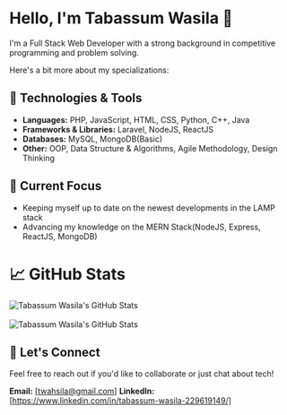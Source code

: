 # Hello, I'm Tabassum Wasila 👋

I'm a Full Stack Web Developer with a strong background in competitive programming and problem solving.

Here's a bit more about my specializations:

## 🔧 Technologies & Tools
- **Languages:** PHP, JavaScript, HTML, CSS, Python, C++, Java
- **Frameworks & Libraries:** Laravel, NodeJS, ReactJS
- **Databases:** MySQL, MongoDB(Basic)
- **Other:** OOP, Data Structure & Algorithms, Agile Methodology, Design Thinking

## 🔭 Current Focus
- Keeping myself up to date on the newest developments in the LAMP stack
- Advancing my knowledge on the MERN Stack(NodeJS, Express, ReactJS, MongoDB)

# 📈 GitHub Stats
![Tabassum Wasila's GitHub Stats](https://github-readme-stats.vercel.app/api/top-langs?username=Tabassum-Wasila&show_icons=true&locale=en&layout=compact&theme=radical)<br><br>
![Tabassum Wasila's GitHub Stats](https://github-readme-stats.vercel.app/api?username=Tabassum-Wasila&show_icons=true&hide_title=true&hide=prs&count_private=true&theme=radical)

## 💬 Let's Connect
Feel free to reach out if you'd like to collaborate or just chat about tech!

**Email:** [twahsila@gmail.com]
**LinkedIn:** [https://www.linkedin.com/in/tabassum-wasila-229619149/]
